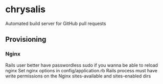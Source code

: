 chrysalis
=========

Automated build server for GitHub pull requests

## Provisioning
### Nginx
Rails user better have passwordless sudo if you wanna be able to reload nginx
Set nginx options in config/application.rb
Rails process must have write permissions on the Nginx sites-available and sites-enabled dirs
